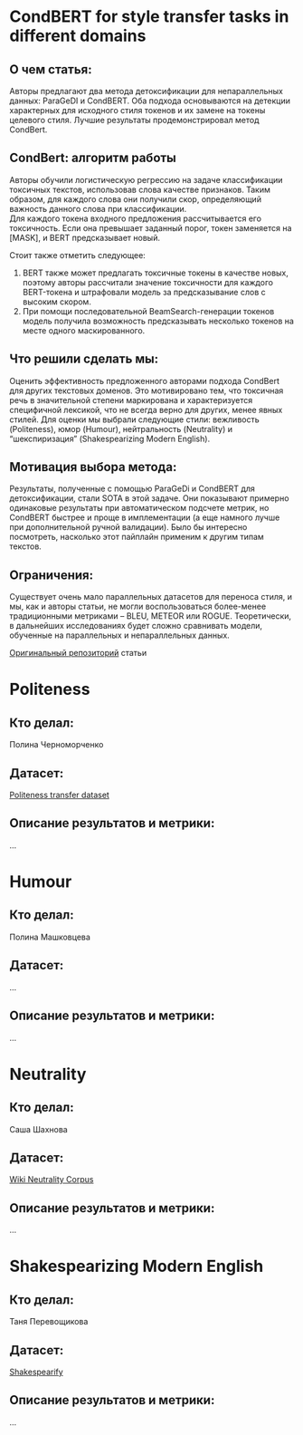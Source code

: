 # CondBERT for style transfer tasks in different domains

## О чем статья:
Авторы предлагают два метода детоксификации для непараллельных данных: ParaGeDI и CondBERT. Оба подхода основываются на детекции характерных для исходного стиля токенов и их замене на токены целевого стиля. Лучшие результаты продемонстрировал метод CondBert.
## CondBert: алгоритм работы
Авторы обучили логистическую регрессию на задаче классификации токсичных текстов, использовав слова качестве признаков. Таким образом, для каждого слова они получили скор, определяющий важность данного слова при классификации.  
Для каждого токена входного предложения рассчитывается его токсичность. Если она превышает заданный порог, токен заменяется на [MASK], и BERT предсказывает новый. 


Стоит также отметить следующее:
1. BERT также может предлагать токсичные токены в качестве новых, поэтому авторы рассчитали значение токсичности для каждого BERT-токена и штрафовали модель за предсказывание слов с высоким скором.
2. При помощи последовательной BeamSearch-генерации токенов модель получила возможность предсказывать несколько токенов на месте одного маскированного.
## Что решили сделать мы:
Оценить эффективность предложенного авторами подхода CondBert для других текстовых доменов. Это мотивировано тем, что токсичная речь в значительной степени маркирована и характеризуется специфичной лексикой, что не всегда верно для других, менее явных стилей.
Для оценки мы выбрали следующие стили: вежливость (Politeness), юмор (Humour), нейтральность (Neutrality) и “шекспиризация” (Shakespearizing Modern English).
## Мотивация выбора метода:
Результаты, полученные с помощью ParaGeDi и CondBERT для детоксификации, стали SOTA в этой задаче. Они показывают примерно одинаковые результаты при автоматическом подсчете метрик, но CondBERT быстрее и проще в имплементации (а еще намного лучше при дополнительной ручной валидации). Было бы интересно посмотреть, насколько этот пайплайн применим к другим типам текстов.
## Ограничения:
Существует очень мало параллельных датасетов для переноса стиля, и мы, как и авторы статьи, не могли воспользоваться более-менее традиционными метриками – BLEU, METEOR или ROGUE. Теоретически, в дальнейших исследованиях будет сложно сравнивать модели, обученные на параллельных и непараллельных данных.


[Оригинальный репозиторий](https://github.com/s-nlp/detox/tree/main/emnlp2021/style_transfer/condBERT) статьи


# Politeness
## Кто делал:


Полина Черноморченко


## Датасет:
[Politeness transfer dataset](https://github.com/tag-and-generate/politeness-dataset/blob/master/README.md)


## Описание результатов и метрики:


…

# Humour
## Кто делал:


Полина Машковцева


## Датасет:


…


## Описание результатов и метрики:


…


# Neutrality
## Кто делал:


Саша Шахнова


## Датасет:


[Wiki Neutrality Corpus](http://bit.ly/bias-corpus)


## Описание результатов и метрики:


…


# Shakespearizing Modern English
## Кто делал:


Таня Перевощикова


## Датасет:


[Shakespearify](https://www.kaggle.com/datasets/garnavaurha/shakespearify)


## Описание результатов и метрики:


…
